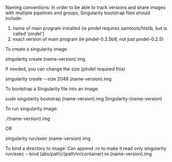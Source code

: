 Naming conventions:
In order to be able to track versions and share images with multiple pipelines and groups, Singularity bootstrap files should include:
 1. name of main program installed (ie pindel requires samtools/htslib, but is called 'pindel')
 2. exact version of main program (ie pindel-0.2.5b8, not just pindel-0.2.5)

To create a singularity image:

 singularity create (name-version).img

If needed, you can change the size (pindel required this)

 singularity create --size 2048 (name-version).img
 
To bootstrap a Singularity file into an image:

 sudo singularity bootstrap (name-version).img Singularity-(name-version)

To run singularity image:

 ./(name-version).img
 
 OR
 
 singularity run/exec (name-version).img

To bind a directory to image:
 Can append :ro to make it read only 
 singularity run/exec --bind (abs/path)/(path/in/container):ro (name-version).img

